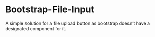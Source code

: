 # Bootstrap-File-Input

A simple solution for a file upload button as bootstrap doesn’t have a designated component for it. 
